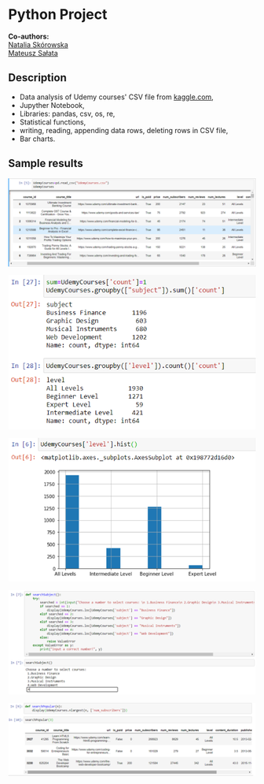 # Python Project
**Co-authors:**<br />
[Natalia Skórowska](https://github.com/NataliaSkorowska)<br />
[Mateusz Sałata](https://github.com/mateuszsalata1108)<br />

## Description
* Data analysis of Udemy courses' CSV file from [kaggle.com](https://www.kaggle.com/andrewmvd/udemy-courses),
* Jupyther Notebook,
* Libraries: pandas, csv, os, re,
* Statistical functions,
* writing, reading, appending data rows, deleting rows in CSV file,
* Bar charts.

## Sample results
![example1](https://github.com/KarolinaLewinska/Project_Python/blob/main/example1.PNG)

![example2](https://github.com/KarolinaLewinska/Project_Python/blob/main/example2.PNG)

![example3](https://github.com/KarolinaLewinska/Project_Python/blob/main/example3.PNG)

![example4](https://github.com/KarolinaLewinska/Project_Python/blob/main/example4.PNG)

![example5](https://github.com/KarolinaLewinska/Project_Python/blob/main/example5.PNG)
